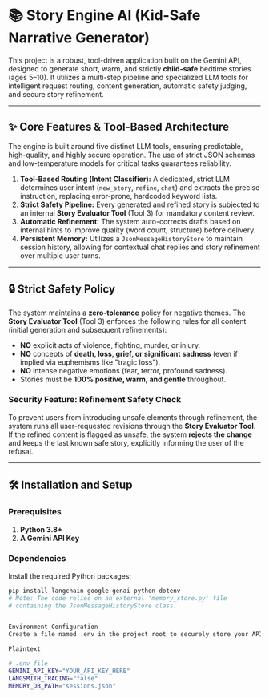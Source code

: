 # 📚 Story Engine AI (Kid-Safe Narrative Generator)

This project is a robust, tool-driven application built on the Gemini API, designed to generate short, warm, and strictly **child-safe** bedtime stories (ages 5–10). It utilizes a multi-step pipeline and specialized LLM tools for intelligent request routing, content generation, automatic safety judging, and secure story refinement.

---

## ✨ Core Features & Tool-Based Architecture

The engine is built around five distinct LLM tools, ensuring predictable, high-quality, and highly secure operation. The use of strict JSON schemas and low-temperature models for critical tasks guarantees reliability.

1.  **Tool-Based Routing (Intent Classifier):** A dedicated, strict LLM determines user intent (`new_story`, `refine`, `chat`) and extracts the precise instruction, replacing error-prone, hardcoded keyword lists.
2.  **Strict Safety Pipeline:** Every generated and refined story is subjected to an internal **Story Evaluator Tool** (Tool 3) for mandatory content review.
3.  **Automatic Refinement:** The system auto-corrects drafts based on internal hints to improve quality (word count, structure) before delivery.
4.  **Persistent Memory:** Utilizes a `JsonMessageHistoryStore` to maintain session history, allowing for contextual chat replies and story refinement over multiple user turns.

---

## 🔒 Strict Safety Policy

The system maintains a **zero-tolerance** policy for negative themes. The **Story Evaluator Tool** (Tool 3) enforces the following rules for all content (initial generation and subsequent refinements):

* **NO** explicit acts of violence, fighting, murder, or injury.
* **NO** concepts of **death, loss, grief, or significant sadness** (even if implied via euphemisms like "tragic loss").
* **NO** intense negative emotions (fear, terror, profound sadness).
* Stories must be **100% positive, warm, and gentle** throughout.

### Security Feature: Refinement Safety Check

To prevent users from introducing unsafe elements through refinement, the system runs all user-requested revisions through the **Story Evaluator Tool**. If the refined content is flagged as unsafe, the system **rejects the change** and keeps the last known safe story, explicitly informing the user of the refusal.

---

## 🛠️ Installation and Setup

### Prerequisites

1.  **Python 3.8+**
2.  **A Gemini API Key**

### Dependencies

Install the required Python packages:

```bash
pip install langchain-google-genai python-dotenv
# Note: The code relies on an external 'memory_store.py' file 
# containing the JsonMessageHistoryStore class.


Environment Configuration
Create a file named .env in the project root to securely store your API key:

Plaintext

# .env file
GEMINI_API_KEY="YOUR_API_KEY_HERE"
LANGSMITH_TRACING="false"
MEMORY_DB_PATH="sessions.json"